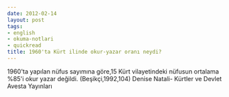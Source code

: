 ```yaml
---
date: 2012-02-14
layout: post
tags:
- english
- okuma-notlari
- quickread
title: 1960'ta Kürt ilinde okur-yazar oranı neydi?
---
```


1960'ta yapılan nüfus sayımına göre,15 Kürt vilayetindeki nüfusun ortalama %85'i okur yazar değildi. (Beşikçi,1992,104) Denise Natali- Kürtler ve Devlet Avesta Yayınları
